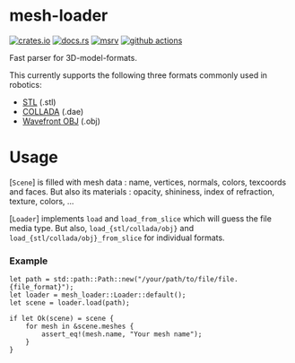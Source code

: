 # mesh-loader

[![crates.io](https://img.shields.io/crates/v/mesh-loader?style=flat-square&logo=rust)](https://crates.io/crates/mesh-loader)
[![docs.rs](https://img.shields.io/badge/docs.rs-mesh--loader-blue?style=flat-square&logo=docs.rs)](https://docs.rs/mesh-loader)
[![msrv](https://img.shields.io/badge/msrv-1.60-blue?style=flat-square&logo=rust)](https://www.rust-lang.org)
[![github actions](https://img.shields.io/github/actions/workflow/status/openrr/mesh-loader/ci.yml?branch=main&style=flat-square&logo=github)](https://github.com/openrr/mesh-loader/actions)

Fast parser for 3D-model-formats.

This currently supports the following three formats commonly used in robotics:

- [STL](https://en.wikipedia.org/wiki/STL_(file_format)) (.stl)
- [COLLADA](https://en.wikipedia.org/wiki/COLLADA) (.dae)
- [Wavefront OBJ](https://en.wikipedia.org/wiki/Wavefront_.obj_file) (.obj)

# Usage
[`Scene`] is filled with mesh data : name, vertices, normals, colors, texcoords and faces. But also its materials : opacity, shininess, index of refraction, texture, colors, ...

[`Loader`] implements `load` and `load_from_slice` which will guess the file media type. But also, `load_{stl/collada/obj}` and `load_{stl/collada/obj}_from_slice` for individual formats.

### Example
```
let path = std::path::Path::new("/your/path/to/file/file.{file_format}");
let loader = mesh_loader::Loader::default();
let scene = loader.load(path);

if let Ok(scene) = scene {
    for mesh in &scene.meshes {
        assert_eq!(mesh.name, "Your mesh name");
    }
}
```